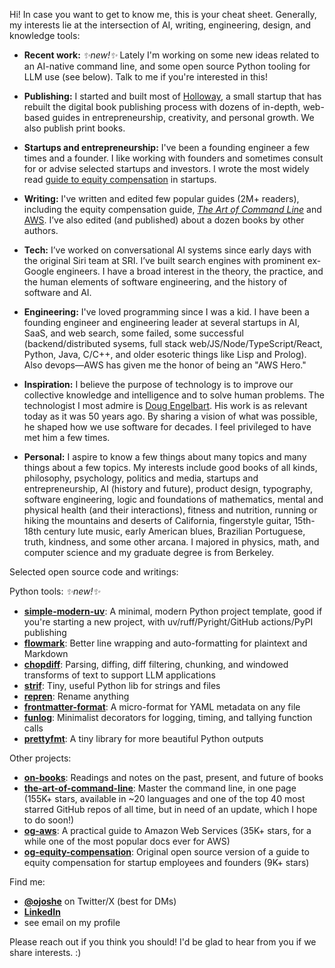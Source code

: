 Hi! In case you want to get to know me, this is your cheat sheet. Generally, my interests lie at the intersection of AI, writing, engineering, design, and knowledge tools:

- **Recent work:**  *✨new!✨*  Lately I'm working on some new ideas related to an AI-native command line, and some open source Python tooling for LLM use (see below). Talk to me if you're interested in this!

- **Publishing:** I started and built most of [Holloway](https://www.holloway.com/catalog), a small startup that has rebuilt the digital book publishing process with dozens of in-depth, web-based guides in entrepreneurship, creativity, and personal growth. We also publish print books.


- **Startups and entrepreneurship:** I've been a founding engineer a few times and a founder. I like working with founders and sometimes consult for or advise selected startups and investors. I wrote the most widely read [guide to equity compensation](https://www.holloway.com/g/equity-compensation) in startups.
  
- **Writing:** I've written and edited few popular guides (2M+ readers), including the equity compensation guide, [*The Art of Command Line*](https://github.com/jlevy/the-art-of-command-line) and [AWS](https://github.com/open-guides/og-aws). I’ve also edited (and published) about a dozen books by other authors.

- **Tech:** I’ve worked on conversational AI systems since early days with the original Siri team at SRI. I’ve built search engines with prominent ex-Google engineers. I have a broad interest in the theory, the practice, and the human elements of software engineering, and the history of software and AI.
  
- **Engineering:** I've loved programming since I was a kid. I have been a founding engineer and engineering leader at several startups in AI, SaaS, and web search, some failed, some successful (backend/distributed sysems, full stack web/JS/Node/TypeScript/React, Python, Java, C/C++, and older esoteric things like Lisp and Prolog). Also devops—AWS has given me the honor of being an "AWS Hero."

- **Inspiration:** I believe the purpose of technology is to improve our collective knowledge and intelligence and to solve human problems. The technologist I most admire is [Doug Engelbart](https://en.wikipedia.org/wiki/Douglas_Engelbart). His work is as relevant today as it was 50 years ago. By sharing a vision of what was possible, he shaped how we use software for decades. I feel privileged to have met him a few times.
  
- **Personal:** I aspire to know a few things about many topics and many things about a few topics. My interests include good books of all kinds, philosophy, psychology, politics and media, startups and entrepreneurship, AI (history and future), product design, typography, software engineering, logic and foundations of mathematics, mental and physical health (and their interactions), fitness and nutrition, running or hiking the mountains and deserts of California, fingerstyle guitar, 15th-18th century lute music, early American blues, Brazilian Portuguese, truth, kindness, and some other arcana. I majored in physics, math, and computer science and my graduate degree is from Berkeley.

Selected open source code and writings:

Python tools:  *✨new!✨* 

- [**simple-modern-uv**](https://github.com/jlevy/simple-modern-uv): A minimal, modern Python project template, good if you're starting a new project, with uv/ruff/Pyright/GitHub actions/PyPI publishing
- [**flowmark**](https://github.com/jlevy/flowmark): Better line wrapping and auto-formatting for plaintext and Markdown
- [**chopdiff**](https://github.com/jlevy/chopdiff): Parsing, diffing, diff filtering, chunking, and windowed transforms of text to support LLM applications
- [**strif**](https://github.com/jlevy/strif): Tiny, useful Python lib for strings and files
- [**repren**](https://github.com/jlevy/repren): Rename anything
- [**frontmatter-format**](https://github.com/jlevy/frontmatter-format): A micro-format for YAML metadata on any file
- [**funlog**](https://github.com/jlevy/funlog): Minimalist decorators for logging, timing, and tallying function calls
- [**prettyfmt**](https://github.com/jlevy/prettyfmt): A tiny library for more beautiful Python outputs

Other projects:

- [**on-books**](https://github.com/jlevy/on-books): Readings and notes on the past, present, and future of books
- [**the-art-of-command-line**](https://github.com/jlevy/the-art-of-command-line): Master the command line, in one page (155K+ stars, available in ~20 languages and one of the top 40 most starred GitHub repos of all time, but in need of an update, which I hope to do soon!)
- [**og-aws**](https://github.com/open-guides/og-aws): A practical guide to Amazon Web Services (35K+ stars, for a while one of the most popular docs ever for AWS)
- [**og-equity-compensation**](https://github.com/jlevy/og-equity-compensation): Original open source version of a guide to equity compensation for startup employees and founders (9K+ stars)

Find me:

- [**@ojoshe**](https://twitter.com/ojoshe) on Twitter/X (best for DMs) 
- [**LinkedIn**](https://www.linkedin.com/in/jlevy/)
- see email on my profile

Please reach out if you think you should! I'd be glad to hear from you if we share interests. :)

